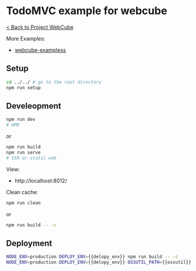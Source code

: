 # TodoMVC example for webcube

[< Back to Project WebCube](https://github.com/dexteryy/Project-WebCube/)

More Examples:

* [webcube-exampless](../webcube-examples)

## Setup

```bash
cd ../../ # go to the root directory
npm run setup
```

## Develeopment

```bash
npm run dev
# HMR
```

or

```bash
npm run build
npm run serve
# SSR or static web
```

View:

* http://localhost:8012/

Clean cache:

```bash
npm run clean
```

or

```bash
npm run build -- -c
```

## Deployment

```bash
NODE_ENV=production DEPLOY_ENV={{delopy_env}} npm run build -- -c
NODE_ENV=production DEPLOY_ENV={{delopy_env}} OSSUTIL_PATH={{ossutil}} AWSCLI_PATH={{awscli}} ACCESS_KEY_ID={{key}} ACCESS_KEY_SECRET={{scecret}} MONOREPO_PACKAGES_PATH=packages ENABLE_CHINA_MIRROR=true REGISTRY_URL="{{registry}}/{{namespace}}/{{image}}:{{tag}}" npm run deploy
```



